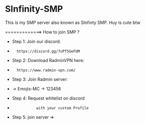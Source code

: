 # SInfinity-SMP
This is my SMP server also known as SInfinty SMP. Huy is cute btw



=============> How to join SMP ?

- Step 1: Join our discord: 
- 
        https://discord.gg/7uPf5GeFUM

- Step 2: Download RadminVPN here: 
- 
        https://www.radmin-vpn.com/

- Step 3: Join Radmin server:
- 
    -> Emojis-MC
      ->  123456
        
- Step 4: Request whitelist on discord 
- 
                 with your custom Profile
                 
- Step 5: join server =>







